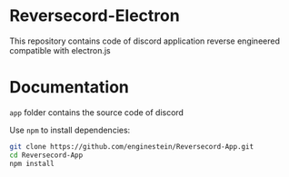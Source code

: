 # Reversecord-Electron

This repository contains code of discord application reverse engineered compatible with electron.js

# Documentation

`app` folder contains the source code of discord

Use `npm` to install dependencies:

```bash
git clone https://github.com/enginestein/Reversecord-App.git
cd Reversecord-App
npm install 
```
